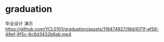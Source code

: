 # graduation
毕业设计
演示
https://github.com/YCL0101/graduation/assets/116474927/9bb1071f-ef56-49ef-9f5c-6c6d3432b6ab.mp4


